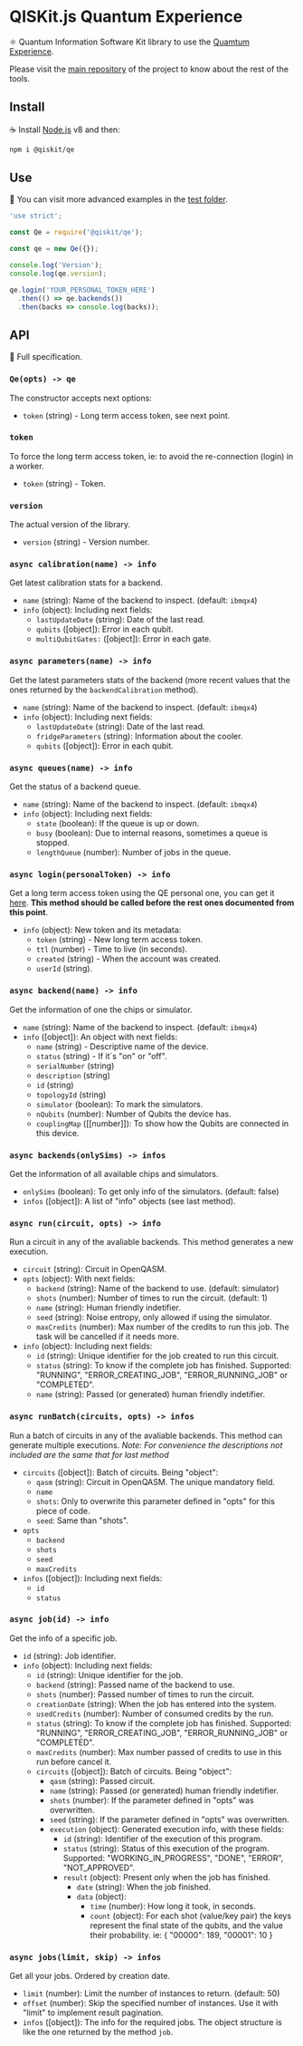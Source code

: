 # QISKit.js Quantum Experience

:atom_symbol: Quantum Information Software Kit library to use the [Quamtum Experience](https://quantumexperience.ng.bluemix.net).

Please visit the [main repository](https://github.ibm.com/IBMResearch/qiskit.js) of the project to know about the rest of the tools.

## Install

:coffee: Install [Node.js](https://nodejs.org/download) v8 and then:

```sh
npm i @qiskit/qe
```

## Use

:pencil: You can visit more advanced examples in the [test folder](test).

```js
'use strict';

const Qe = require('@qiskit/qe');

const qe = new Qe({});

console.log('Version');
console.log(qe.version);

qe.login('YOUR_PERSONAL_TOKEN_HERE')
  .then(() => qe.backends())
  .then(backs => console.log(backs));
```

## API

:eyes: Full specification.

### `Qe(opts) -> qe`

The constructor accepts next options:

- `token` (string) - Long term access token, see next point.

### `token`

To force the long term access token, ie: to avoid the re-connection (login) in a worker.

- `token` (string) - Token.

### `version`

The actual version of the library.

- `version` (string) - Version number.

### `async calibration(name) -> info`

Get latest calibration stats for a backend.

- `name` (string): Name of the backend to inspect. (default: `ibmqx4`)
- `info` (object): Including next fields:
  - `lastUpdateDate` (string): Date of the last read.
  - `qubits` ([object]): Error in each qubit.
  - `multiQubitGates:` ([object]): Error in each gate.

### `async parameters(name) -> info`

Get the latest parameters stats of the backend (more recent values that the ones returned by the `backendCalibration` method).

- `name` (string): Name of the backend to inspect. (default: `ibmqx4`)
- `info` (object): Including next fields:
  - `lastUpdateDate` (string): Date of the last read.
  - `fridgeParameters` (string): Information about the cooler.
  - `qubits` ([object]): Error in each qubit.

### `async queues(name) -> info`

Get the status of a backend queue.

- `name` (string): Name of the backend to inspect. (default: `ibmqx4`)
- `info` (object): Including next fields:
  - `state` (boolean): If the queue is up or down.
  - `busy` (boolean): Due to internal reasons, sometimes a queue is stopped.
  - `lengthQueue` (number): Number of jobs in the queue.

### `async login(personalToken) -> info`

Get a long term access token using the QE personal one, you can get it [here](https://quantumexperience.ng.bluemix.net/qx/account). **This method should be called before the rest ones documented from this point**.

- `info` (object): New token and its metadata:
  - `token` (string) - New long term access token.
  - `ttl` (number) - Time to live (in seconds).
  - `created` (string) - When the account was created.
  - `userId` (string).

### `async backend(name) -> info`

Get the information of one the chips or simulator.

- `name` (string): Name of the backend to inspect. (default: `ibmqx4`)
- `info` ([object]): An object with next fields:
  - `name` (string) - Descriptive name of the device.
  - `status` (string) - If it´s "on" or "off".
  - `serialNumber` (string)
  - `description` (string)
  - `id` (string)
  - `topologyId` (string)
  - `simulator` (boolean): To mark the simulators.
  - `nQubits` (number): Number of Qubits the device has.
  - `couplingMap` ([[number]]): To show how the Qubits are connected in this device.

### `async backends(onlySims) -> infos`

Get the information of all available chips and simulators.

- `onlySims` (boolean): To get only info of the simulators. (default: false)
- `infos` ([object]): A list of "info" objects (see last method).

### `async run(circuit, opts) -> info`

Run a circuit in any of the avaliable backends. This method generates a new execution.

- `circuit` (string): Circuit in OpenQASM.
- `opts` (object): With next fields:
  - `backend` (string): Name of the backend to use. (default: simulator)
  - `shots` (number): Number of times to run the circuit. (default: 1)
  - `name` (string): Human friendly indetifier.
  - `seed` (string): Noise entropy, only allowed if using the simulator.
  - `maxCredits` (number): Max number of the credits to run this job. The task will be cancelled if it needs more.
- `info` (object): Including next fields:
  - `id` (string): Unique identifier for the job created to run this circuit.
  - `status` (string): To know if the complete job has finished. Supported: "RUNNING", "ERROR_CREATING_JOB", "ERROR_RUNNING_JOB" or "COMPLETED".
  - `name` (string): Passed (or generated) human friendly indetifier.

### `async runBatch(circuits, opts) -> infos`

Run a batch of circuits in any of the avaliable backends. This method can generate multiple executions. *Note: For convenience the descriptions not included are the same that for last method*

- `circuits` ([object]): Batch of circuits. Being "object":
  - `qasm` (string): Circuit in OpenQASM. The unique mandatory field.
  - `name`
  - `shots`: Only to overwrite this parameter defined in "opts" for this piece of code.
  - `seed`: Same than "shots".
- `opts`
  - `backend`
  - `shots`
  - `seed`
  - `maxCredits`
- `infos` ([object]): Including next fields:
  - `id`
  - `status`

### `async job(id) -> info`

Get the info of a specific job.

- `id` (string): Job identifier.
- `info` (object): Including next fields:
  - `id` (string): Unique identifier for the job.
  - `backend` (string): Passed name of the backend to use.
  - `shots` (number): Passed number of times to run the circuit.
  - `creationDate` (string): When the job has entered into the system.
  - `usedCredits` (number): Number of consumed credits by the run.
  - `status` (string): To know if the complete job has finished. Supported: "RUNNING", "ERROR_CREATING_JOB", "ERROR_RUNNING_JOB" or "COMPLETED".
  - `maxCredits` (number): Max number passed of credits to use in this run before cancel it.
  - `circuits` ([object]): Batch of circuits. Being "object":
    - `qasm` (string): Passed circuit.
    - `name` (string): Passed (or generated) human friendly indetifier.
    - `shots` (number): If the parameter defined in "opts" was overwritten.
    - `seed` (string): If the parameter defined in "opts" was overwritten.
    - `execution` (object): Generated execution info, with these fields:
      - `id` (string): Identifier of the execution of this program.
      - `status` (string): Status of this execution of the program. Supported: "WORKING_IN_PROGRESS", "DONE", "ERROR", "NOT_APPROVED".
      - `result` (object): Present only when the job has finished.
        - `date` (string): When the job finished.
        - `data` (object):
          - `time` (number): How long it took, in seconds.
          - `count` (object): For each shot (value/key pair) the keys represent the final state of the qubits, and the value their probability. ie: { "00000": 189, "00001": 10 }

### `async jobs(limit, skip) -> infos`

Get all your jobs. Ordered by creation date.

- `limit` (number): Limit the number of instances to return. (default: 50)
- `offset` (number): Skip the specified number of instances. Use it with "limit" to implement result pagination.
- `infos` ([object]): The info for the required jobs. The object structure is like the one returned by the method `job`.
